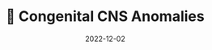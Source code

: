 ---
title: 🧠 Congenital CNS Anomalies
date: '2022-12-02'
type: docs
weight: 308
commentable: true
_build:
  render: always
  list: never
show_breadcrumb: true
---